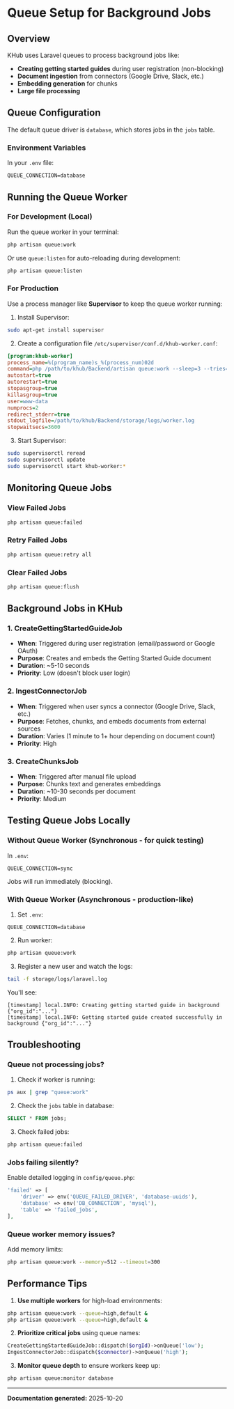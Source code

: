 # Queue Setup for Background Jobs

## Overview

KHub uses Laravel queues to process background jobs like:
- **Creating getting started guides** during user registration (non-blocking)
- **Document ingestion** from connectors (Google Drive, Slack, etc.)
- **Embedding generation** for chunks
- **Large file processing**

## Queue Configuration

The default queue driver is `database`, which stores jobs in the `jobs` table.

### Environment Variables

In your `.env` file:

```env
QUEUE_CONNECTION=database
```

## Running the Queue Worker

### For Development (Local)

Run the queue worker in your terminal:

```bash
php artisan queue:work
```

Or use `queue:listen` for auto-reloading during development:

```bash
php artisan queue:listen
```

### For Production

Use a process manager like **Supervisor** to keep the queue worker running:

1. Install Supervisor:
```bash
sudo apt-get install supervisor
```

2. Create a configuration file `/etc/supervisor/conf.d/khub-worker.conf`:

```ini
[program:khub-worker]
process_name=%(program_name)s_%(process_num)02d
command=php /path/to/khub/Backend/artisan queue:work --sleep=3 --tries=3 --max-time=3600
autostart=true
autorestart=true
stopasgroup=true
killasgroup=true
user=www-data
numprocs=2
redirect_stderr=true
stdout_logfile=/path/to/khub/Backend/storage/logs/worker.log
stopwaitsecs=3600
```

3. Start Supervisor:
```bash
sudo supervisorctl reread
sudo supervisorctl update
sudo supervisorctl start khub-worker:*
```

## Monitoring Queue Jobs

### View Failed Jobs

```bash
php artisan queue:failed
```

### Retry Failed Jobs

```bash
php artisan queue:retry all
```

### Clear Failed Jobs

```bash
php artisan queue:flush
```

## Background Jobs in KHub

### 1. CreateGettingStartedGuideJob
- **When**: Triggered during user registration (email/password or Google OAuth)
- **Purpose**: Creates and embeds the Getting Started Guide document
- **Duration**: ~5-10 seconds
- **Priority**: Low (doesn't block user login)

### 2. IngestConnectorJob
- **When**: Triggered when user syncs a connector (Google Drive, Slack, etc.)
- **Purpose**: Fetches, chunks, and embeds documents from external sources
- **Duration**: Varies (1 minute to 1+ hour depending on document count)
- **Priority**: High

### 3. CreateChunksJob
- **When**: Triggered after manual file upload
- **Purpose**: Chunks text and generates embeddings
- **Duration**: ~10-30 seconds per document
- **Priority**: Medium

## Testing Queue Jobs Locally

### Without Queue Worker (Synchronous - for quick testing)

In `.env`:
```env
QUEUE_CONNECTION=sync
```

Jobs will run immediately (blocking).

### With Queue Worker (Asynchronous - production-like)

1. Set `.env`:
```env
QUEUE_CONNECTION=database
```

2. Run worker:
```bash
php artisan queue:work
```

3. Register a new user and watch the logs:
```bash
tail -f storage/logs/laravel.log
```

You'll see:
```
[timestamp] local.INFO: Creating getting started guide in background {"org_id":"..."}
[timestamp] local.INFO: Getting started guide created successfully in background {"org_id":"..."}
```

## Troubleshooting

### Queue not processing jobs?

1. Check if worker is running:
```bash
ps aux | grep "queue:work"
```

2. Check the `jobs` table in database:
```sql
SELECT * FROM jobs;
```

3. Check failed jobs:
```bash
php artisan queue:failed
```

### Jobs failing silently?

Enable detailed logging in `config/queue.php`:

```php
'failed' => [
    'driver' => env('QUEUE_FAILED_DRIVER', 'database-uuids'),
    'database' => env('DB_CONNECTION', 'mysql'),
    'table' => 'failed_jobs',
],
```

### Queue worker memory issues?

Add memory limits:
```bash
php artisan queue:work --memory=512 --timeout=300
```

## Performance Tips

1. **Use multiple workers** for high-load environments:
```bash
php artisan queue:work --queue=high,default &
php artisan queue:work --queue=high,default &
```

2. **Prioritize critical jobs** using queue names:
```php
CreateGettingStartedGuideJob::dispatch($orgId)->onQueue('low');
IngestConnectorJob::dispatch($connector)->onQueue('high');
```

3. **Monitor queue depth** to ensure workers keep up:
```bash
php artisan queue:monitor database
```

---

**Documentation generated:** 2025-10-20

